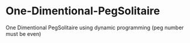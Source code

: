 
# One-Dimentional-PegSolitaire

One Dimentional PegSolitaire using dynamic programming (peg number must be even)





